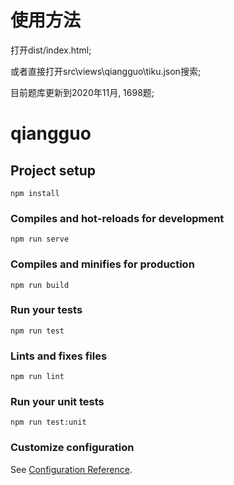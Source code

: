 # 使用方法
打开dist/index.html; 

或者直接打开src\views\qiangguo\tiku.json搜索;

目前题库更新到2020年11月, 1698题; 


# qiangguo

## Project setup
```
npm install
```

### Compiles and hot-reloads for development
```
npm run serve
```

### Compiles and minifies for production
```
npm run build
```

### Run your tests
```
npm run test
```

### Lints and fixes files
```
npm run lint
```

### Run your unit tests
```
npm run test:unit
```

### Customize configuration
See [Configuration Reference](https://cli.vuejs.org/config/).
